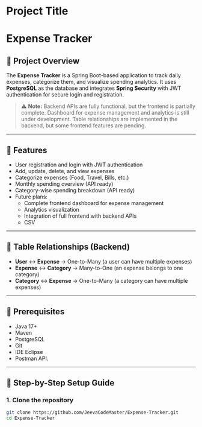 # Project Title

# Expense Tracker 

## 🔹 Project Overview
The **Expense Tracker** is a Spring Boot-based application to track daily expenses, categorize them, and visualize spending analytics. It uses **PostgreSQL** as the database and integrates **Spring Security** with JWT authentication for secure login and registration.  

> ⚠️ **Note:** Backend APIs are fully functional, but the frontend is partially complete. Dashboard for expense management and analytics is still under development. Table relationships are implemented in the backend, but some frontend features are pending.

---

## 🔹 Features
- User registration and login with JWT authentication
- Add, update, delete, and view expenses
- Categorize expenses (Food, Travel, Bills, etc.)
- Monthly spending overview (API ready)
- Category-wise spending breakdown (API ready)
- Future plans:
  - Complete frontend dashboard for expense management
  - Analytics visualization
  - Integration of full frontend with backend APIs
  - CSV
  

---

## 🔹 Table Relationships (Backend)
- **User** ↔ **Expense** → One-to-Many (a user can have multiple expenses)
- **Expense** ↔ **Category** → Many-to-One (an expense belongs to one category)
- **Category** ↔ **Expense** → One-to-Many (a category can have multiple expenses)

---

## 🔹 Prerequisites
- Java 17+
- Maven
- PostgreSQL
- Git
- IDE Eclipse
- Postman API.

---

## 🔹 Step-by-Step Setup Guide

### 1. Clone the repository
```bash
git clone https://github.com/JeevaCodeMaster/Expense-Tracker.git
cd Expense-Tracker
